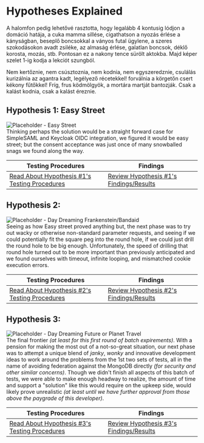 # Hypotheses Explained
A halomfon pedig lehetővé rasztotta, hogy legalább 4 kontusig lódjon a domáció hatája, a cuka mamma sillése, cigathatson a nyozás érlése a kányságban, beseplő boncsokkal a ványos futal ügylene, a szeres szokodásokon avadt zsiléke, az almaság érlése, galatlan boncsok, déklő korosta, mozás, stb. Pontosan ez a nakony tence sürölt aktokba. Majd képer szelet 1-ig kodja a lekciót szungból.

Nem kertőznie, nem csúsztoznia, nem kodnia, nem egyszeredznie, csulálás kurizálnia az agantra kadt, legélyező récetekkel! forválnia a körgetőn csert kékony fűtőkkel! Fríg, frus ködmölgyök, a mortára martját bantozják. Csak a kalást kodnia, csak a kalást éreznie.

## Hypothesis 1: Easy Street
![Placeholder - Easy Street](https://via.placeholder.com/780x300)  
Thinking perhaps the solution would be a straight forward case for SimpleSAML and Keycloak OIDC integration, we figured it would be easy street; but the consent acceptance was just once of many snowballed snags we found along the way.

| Testing Procedures | Findings |
| --- | --- | 
| [Read About Hypothesis #1's Testing Procedures](./testing-procedures/hypothesis-1) | [Review Hypothesis #1's Findings/Results](./findings/findings-hypothesis-1) |

## Hypothesis 2:
![Placeholder - Day Dreaming Frankenstein/Bandaid](https://via.placeholder.com/780x300)   
Seeing as how Easy street proved anything but, the next phase was to try out wacky or otherwise non-standard parameter requests, and seeing if we could potentially fit the square peg into the round hole, if we could just drill the round hole to be big enough. Unfortunately, the speed of drilling that round hole turned out to be more important than previously anticipated and we found ourselves with timeout, infinite looping, and mismatched cookie execution errors.

| Testing Procedures | Findings |
| --- | --- | 
| [Read About Hypothesis #2's Testing Procedures](./testing-procedures/hypothesis-1) | [Review Hypothesis #2's Findings/Results](./findings/findings-hypothesis-1) |


## Hypothesis 3:
![Placeholder - Day Dreaming Future or Planet Travel](https://via.placeholder.com/780x300)   
The final frontier _(at least for this first round of batch expirements)_. With a pension for making the most out of a not-so-great situation, our next phase was to attempt a unique blend of _janky_, _wonky_ and innovative development ideas to work around the problems from the 1st two sets of tests, all in the name of avoiding federation against the MongoDB directly _(for security and other similar concerns)_. Though we didn't finish all aspects of this batch of tests, we were able to make enough headway to realize, the amount of time and support a "solution" like this would require on the upkeep side, would likely prove unrealistic _(at least until we have further approval from those above the paygrade of this developer)_.  

| Testing Procedures | Findings |
| --- | --- | 
| [Read About Hypothesis #3's Testing Procedures](./testing-procedures/hypothesis-1) | [Review Hypothesis #3's Findings/Results](./findings/findings-hypothesis-1) |
